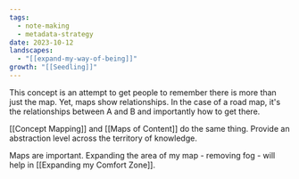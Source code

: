```yaml
---
tags:
  - note-making
  - metadata-strategy
date: 2023-10-12
landscapes:
  - "[[expand-my-way-of-being]]"
growth: "[[Seedling]]"
---
```

This concept is an attempt to get people to remember there is more than just the map. Yet, maps show relationships. In the case of a road map, it's the relationships between A and B and importantly how to get there. 

[[Concept Mapping]] and [[Maps of Content]] do the same thing. Provide an abstraction level across the territory of knowledge. 

Maps are important. Expanding the area of my map - removing fog - will help in [[Expanding my Comfort Zone]].